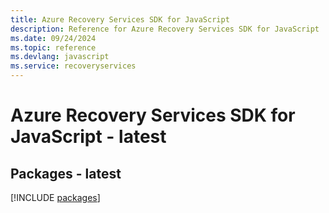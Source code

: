 ```yaml
---
title: Azure Recovery Services SDK for JavaScript
description: Reference for Azure Recovery Services SDK for JavaScript
ms.date: 09/24/2024
ms.topic: reference
ms.devlang: javascript
ms.service: recoveryservices
---
```

# Azure Recovery Services SDK for JavaScript - latest
## Packages - latest
[!INCLUDE [packages](recovery-services-index.md)]